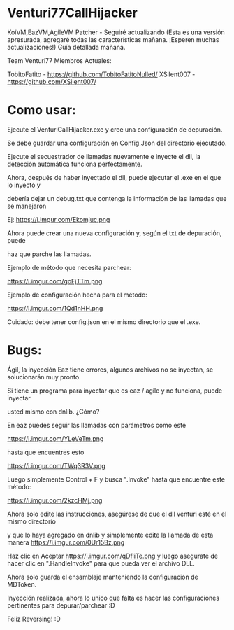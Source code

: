 # Venturi77CallHijacker
 KoiVM,EazVM,AgileVM Patcher - Seguiré actualizando (Esta es una versión apresurada, agregaré todas las características mañana. ¡Esperen muchas actualizaciones!) Guía detallada mañana.

Team Venturi77 Miembros Actuales:

TobitoFatito - https://github.com/TobitoFatitoNulled/
XSilent007 - https://github.com/XSilent007/

# Como usar:
Ejecute el VenturiCallHijacker.exe y cree una configuración de depuración.

Se debe guardar una configuración en Config.Json del directorio ejecutado.

Ejecute el secuestrador de llamadas nuevamente e inyecte el dll, la detección automática funciona perfectamente.

Ahora, después de haber inyectado el dll, puede ejecutar el .exe en el que lo inyectó y

debería dejar un debug.txt que contenga la información de las llamadas que se manejaron

Ej: https://i.imgur.com/Ekomjuc.png

Ahora puede crear una nueva configuración y, según el txt de depuración, puede

haz que parche las llamadas.

Ejemplo de método que necesita parchear:

https://i.imgur.com/goFjTTm.png

Ejemplo de configuración hecha para el método:

https://i.imgur.com/1Qd1nHH.png

Cuidado: debe tener config.json en el mismo directorio que el .exe.
# Bugs:

Ágil, la inyección Eaz tiene errores, algunos archivos no se inyectan, se solucionarán muy pronto.

Si tiene un programa para inyectar que es eaz / agile y no funciona, puede inyectar

usted mismo con dnlib. ¿Cómo?

En eaz puedes seguir las llamadas con parámetros como este

https://i.imgur.com/YLeVeTm.png

hasta que encuentres esto

https://i.imgur.com/TWq3R3V.png

Luego simplemente Control + F y busca ".Invoke" hasta que encuentre este método:

https://i.imgur.com/2kzcHMj.png

Ahora solo edite las instrucciones, asegúrese de que el dll venturi esté en el mismo directorio

y que lo haya agregado en dnlib y simplemente edite la llamada de esta manera https://i.imgur.com/0Ur15Bz.png

Haz clic en Aceptar https://i.imgur.com/qDfliTe.png y luego asegurate de hacer clic en ".HandleInvoke" para que pueda ver el archivo DLL.

Ahora solo guarda el ensamblaje manteniendo la configuración de MDToken.

Inyección realizada, ahora lo unico que falta es hacer las configuraciones pertinentes para depurar/parchear :D

Feliz Reversing! :D

